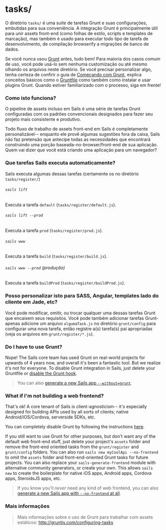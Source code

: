 # tasks/

O diretório `tasks/` é uma suíte de tarefas Grunt e suas configurações, embutidas para sua conveniência. A integração Grunt é principalmente útil para unir assets front-end (como folhas de estilo, scripts e templates de marcação), mas também é usado para executar todo tipo de tarefa de desenvolvimento, de compilação browserify a migrações de banco de dados.

Se você nunca usou [Grunt](http://gruntjs.com/) antes, tudo bem! Para maioria dos casos comum de uso, você pode usá-lo sem nenhuma customização ou até mesmo olhando os arquivos neste diretório. Se você precisar personalizar algo, tenha certeza de confirir o guia de [Começando com Grunt](http://gruntjs.com/getting-started), explica conceitos básicos como o [Gruntfile](http://gruntjs.com/sample-gruntfile) como também como instalar e usar plugins Grunt. Quando estiver familiarizado com o processo, siga em frente!


### Como isto funciona?

O pipeline de assets incluso em Sails é uma série de tarefas Grunt configuradas com os padrões convencionais designados para fazer seu projeto mais consistente e produtivo.

Todo fluxo de trabalho de assets front-end em Sails é completamente personalizável-- enquanto ele provê algumas sugestões fora da caixa, Sails não faz pretensão que antecipe todas as necessidades que encontrará construindo uma porção baseada-no-browser/front-end de sua aplicação. Quem vai dizer que você está criando uma aplicação para um navegador?


### Que tarefas Sails executa automaticamente?

Sails executa algumas dessas tarefas (certamente os no diretório `tasks/register/`)

###### `sails lift`

Executa a tarefa `default` (`tasks/register/default.js`).

###### `sails lift --prod`

Executa a tarefa `prod` (`tasks/register/prod.js`).

###### `sails www`

Executa a tarefa `build` (`tasks/register/build.js`).

###### `sails www --prod` (produção)

Executa a tarefa `buildProd` (`tasks/register/buildProd.js`).

### Posso personalizar isto para SASS, Angular, templates lado do cliente em Jade, etc?

Você pode modificar, omitir, ou trocar qualquer uma dessas tarefas Grunt que encaixem seus requisitos. Você pode também adicionar tarefas Grunt- apenas adicione um arquivo `algumaTask.js` no diretório `grunt/config` para configurar uma nova tarefa, então registre a(s) tarefa(s) pai apropriadas (veja os arquivos em `grunt/register/*.js`).


### Do I have to use Grunt?

Nope!  The Sails core team has used Grunt on real-world projects for upwards of 4 years now, and overall it's been a fantastic tool.  But we realize it's not for everyone.  To disable Grunt integration in Sails, just delete your Gruntfile or [disable the Grunt hook](https://sailsjs.com/documentation/concepts/assets/disabling-grunt).

> You can also [generate a new Sails app `--without=grunt`](https://sailsjs.com/documentation/reference/command-line-interface/sails-new).


### What if I'm not building a web frontend?

That's ok! A core tenant of Sails is client-agnosticism-- it's especially designed for building APIs used by all sorts of clients; native Android/iOS/Cordova, serverside SDKs, etc.

You can completely disable Grunt by following the instructions [here](https://sailsjs.com/documentation/concepts/assets/disabling-grunt).

If you still want to use Grunt for other purposes, but don't want any of the default web front-end stuff, just delete your project's `assets` folder and remove the front-end oriented tasks from the `grunt/register` and `grunt/config` folders.  You can also run `sails new myCoolApi --no-frontend` to omit the `assets` folder and front-end-oriented Grunt tasks for future projects.  You can also replace your `sails-generate-frontend` module with alternative community generators, or create your own.  This allows `sails new` to create the boilerplate for native iOS apps, Android apps, Cordova apps, SteroidsJS apps, etc.

> If you know you'll _never_ need any kind of web frontend, you can also [generate a new Sails app with `--no-frontend` at all](https://sailsjs.com/documentation/reference/command-line-interface/sails-new).


### Mais informações

> Mais informações sobre o uso de Grunt para trabalhar com assets estáticos: http://gruntjs.com/configuring-tasks



<docmeta name="displayName" value="tasks">

